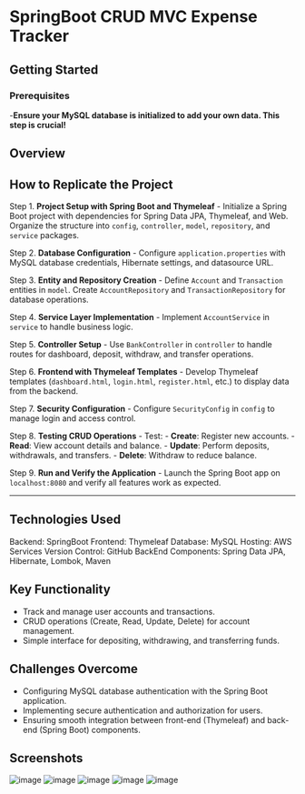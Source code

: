 # SpringBoot CRUD MVC Expense Tracker

## Getting Started
### Prerequisites
-**Ensure your MySQL database is initialized to add your own data. This step is crucial!**


## Overview
## How to Replicate the Project

Step 1. **Project Setup with Spring Boot and Thymeleaf**
    - Initialize a Spring Boot project with dependencies for Spring Data JPA, Thymeleaf, and Web. Organize the structure into `config`, `controller`, `model`, `repository`, and `service` packages.

Step 2. **Database Configuration**
    - Configure `application.properties` with MySQL database credentials, Hibernate settings, and datasource URL.

Step 3. **Entity and Repository Creation**
    - Define `Account` and `Transaction` entities in `model`. Create `AccountRepository` and `TransactionRepository` for database operations.

Step 4. **Service Layer Implementation**
    - Implement `AccountService` in `service` to handle business logic.

Step 5. **Controller Setup**
    - Use `BankController` in `controller` to handle routes for dashboard, deposit, withdraw, and transfer operations.

Step 6. **Frontend with Thymeleaf Templates**
    - Develop Thymeleaf templates (`dashboard.html`, `login.html`, `register.html`, etc.) to display data from the backend.

Step 7. **Security Configuration**
    - Configure `SecurityConfig` in `config` to manage login and access control.

Step 8. **Testing CRUD Operations**
    - Test:
        - **Create**: Register new accounts.
        - **Read**: View account details and balance.
        - **Update**: Perform deposits, withdrawals, and transfers.
        - **Delete**: Withdraw to reduce balance.

Step 9. **Run and Verify the Application**
    - Launch the Spring Boot app on `localhost:8080` and verify all features work as expected.

---

## Technologies Used
Backend: SpringBoot
Frontend: Thymeleaf
Database: MySQL
Hosting: AWS Services
Version Control: GitHub
BackEnd Components: Spring Data JPA, Hibernate, Lombok, Maven


## Key Functionality
- Track and manage user accounts and transactions.
- CRUD operations (Create, Read, Update, Delete) for account management.
- Simple interface for depositing, withdrawing, and transferring funds.

## Challenges Overcome
- Configuring MySQL database authentication with the Spring Boot application.
- Implementing secure authentication and authorization for users.
- Ensuring smooth integration between front-end (Thymeleaf) and back-end (Spring Boot) components.

## Screenshots
![image](https://github.com/user-attachments/assets/7675f5fd-2b9c-4cfc-94c1-a555084398f5)
![image](https://github.com/user-attachments/assets/60a5cccb-75c6-4c83-8e91-65d617bb6469)
![image](https://github.com/user-attachments/assets/dcaad99e-f740-41d9-add9-a96eca1070eb)
![image](https://github.com/user-attachments/assets/a7f23848-7b1f-4f7d-a4ea-a37467144bc0)
![image](https://github.com/user-attachments/assets/89fa3169-a438-4fd2-b67d-1019fa99685b)






